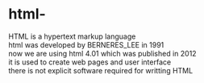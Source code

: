 # html-
HTML is a hypertext markup language <br>
html was developed by BERNERES_LEE in 1991 <br>
now we are using html 4.01 which was published in 2012 <br>
it is used to create web pages and user interface <br>
there is not explicit software required for writting HTML <br>
